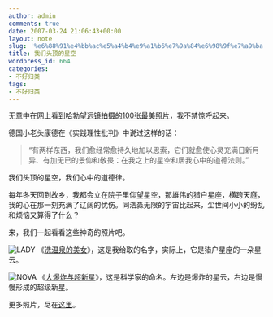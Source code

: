 ```yaml
---
author: admin
comments: true
date: 2007-03-24 21:06:43+00:00
layout: note
slug: '%e6%88%91%e4%bb%ac%e5%a4%b4%e9%a1%b6%e7%9a%84%e6%98%9f%e7%a9%ba'
title: 我们头顶的星空
wordpress_id: 664
categories:
- 不好归类
tags:
- 不好归类
---
```


无意中在网上看到[哈勃望远镜拍摄的100张最美照片](http://www.spacetelescope.org/images/archive/top100/)，我不禁惊呼起来。

德国小老头康德在《实践理性批判》中说过这样的话：



<blockquote>“有两样东西，我们愈经常愈持久地加以思索，它们就愈使心灵充满日新月异、有加无已的景仰和敬畏：在我之上的星空和居我心中的道德法则。”</blockquote>



我们头顶的星空，我们心中的道德律。

每年冬天回到故乡，我都会立在院子里仰望星空，那雄伟的猎户星座，横跨天庭，我的心在那一刻充满了辽阔的忧伤。同浩淼无限的宇宙比起来，尘世间小小的纷乱和烦恼又算得了什么？

来，我们一起看看这些神奇的照片吧。

![LADY](http://static.flickr.com/110/291843902_3f86406594_m.jpg)
《[洗温泉的美女](http://www.spacetelescope.org/images/html/opo0010a.html)》，这是我给取的名字，实际上，它是猎户星座的一朵星云。

![NOVA](http://static.flickr.com/122/291841993_d37cdd5d88_m.jpg)
《[大爆炸与超新星](http://www.spacetelescope.org/images/html/heic0401a.html)》，这是科学家的命名。左边是爆炸的星云，右边是慢慢形成的超级新星。

更多照片，尽在[这里](http://www.spacetelescope.org/images/archive/top100/)。


